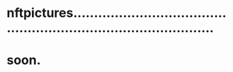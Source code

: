 # nftpictures.......................................................................................
# soon.
